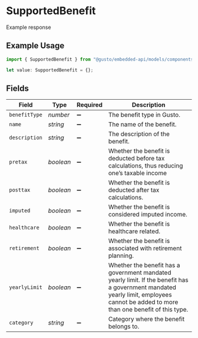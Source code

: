 # SupportedBenefit

Example response

## Example Usage

```typescript
import { SupportedBenefit } from "@gusto/embedded-api/models/components";

let value: SupportedBenefit = {};
```

## Fields

| Field                                                                                                                                                                               | Type                                                                                                                                                                                | Required                                                                                                                                                                            | Description                                                                                                                                                                         |
| ----------------------------------------------------------------------------------------------------------------------------------------------------------------------------------- | ----------------------------------------------------------------------------------------------------------------------------------------------------------------------------------- | ----------------------------------------------------------------------------------------------------------------------------------------------------------------------------------- | ----------------------------------------------------------------------------------------------------------------------------------------------------------------------------------- |
| `benefitType`                                                                                                                                                                       | *number*                                                                                                                                                                            | :heavy_minus_sign:                                                                                                                                                                  | The benefit type in Gusto.                                                                                                                                                          |
| `name`                                                                                                                                                                              | *string*                                                                                                                                                                            | :heavy_minus_sign:                                                                                                                                                                  | The name of the benefit.                                                                                                                                                            |
| `description`                                                                                                                                                                       | *string*                                                                                                                                                                            | :heavy_minus_sign:                                                                                                                                                                  | The description of the benefit.                                                                                                                                                     |
| `pretax`                                                                                                                                                                            | *boolean*                                                                                                                                                                           | :heavy_minus_sign:                                                                                                                                                                  | Whether the benefit is deducted before tax calculations, thus reducing one’s taxable income                                                                                         |
| `posttax`                                                                                                                                                                           | *boolean*                                                                                                                                                                           | :heavy_minus_sign:                                                                                                                                                                  | Whether the benefit is deducted after tax calculations.                                                                                                                             |
| `imputed`                                                                                                                                                                           | *boolean*                                                                                                                                                                           | :heavy_minus_sign:                                                                                                                                                                  | Whether the benefit is considered imputed income.                                                                                                                                   |
| `healthcare`                                                                                                                                                                        | *boolean*                                                                                                                                                                           | :heavy_minus_sign:                                                                                                                                                                  | Whether the benefit is healthcare related.                                                                                                                                          |
| `retirement`                                                                                                                                                                        | *boolean*                                                                                                                                                                           | :heavy_minus_sign:                                                                                                                                                                  | Whether the benefit is associated with retirement planning.                                                                                                                         |
| `yearlyLimit`                                                                                                                                                                       | *boolean*                                                                                                                                                                           | :heavy_minus_sign:                                                                                                                                                                  | Whether the benefit has a government mandated yearly limit. If the benefit has a government mandated yearly limit, employees cannot be added to more than one benefit of this type. |
| `category`                                                                                                                                                                          | *string*                                                                                                                                                                            | :heavy_minus_sign:                                                                                                                                                                  | Category where the benefit belongs to.                                                                                                                                              |